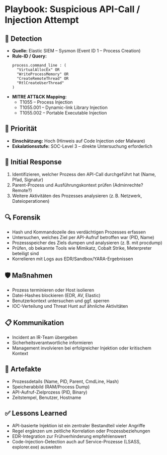 # Playbook: Suspicious API-Call / Injection Attempt

## 🧠 Detection
- **Quelle:** Elastic SIEM – Sysmon (Event ID 1 – Process Creation)
- **Rule-ID / Query:**
  ```elasticsearch
  process.command_line : (
    "VirtualAllocEx" OR 
    "WriteProcessMemory" OR 
    "CreateRemoteThread" OR 
    "RtlCreateUserThread"
  )
  ```
- **MITRE ATT&CK Mapping:**  
  - T1055 – Process Injection  
  - T1055.001 – Dynamic-link Library Injection  
  - T1055.002 – Portable Executable Injection

## 📌 Priorität
- **Einschätzung:** Hoch (Hinweis auf Code Injection oder Malware)
- **Eskalationsstufe:** SOC-Level 3 – direkte Untersuchung erforderlich

## 🚨 Initial Response
1. Identifizieren, welcher Prozess den API-Call durchgeführt hat (Name, Pfad, Signatur)
2. Parent-Prozess und Ausführungskontext prüfen (Adminrechte? Remote?)
3. Weitere Aktivitäten des Prozesses analysieren (z. B. Netzwerk, Dateioperationen)

## 🔍 Forensik
- Hash und Kommandozeile des verdächtigen Prozesses erfassen
- Untersuchen, welches Ziel per API-Aufruf betroffen war (PID, Name)
- Prozessspeicher des Ziels dumpen und analysieren (z. B. mit procdump)
- Prüfen, ob bekannte Tools wie Mimikatz, Cobalt Strike, Meterpreter beteiligt sind
- Korrelieren mit Logs aus EDR/Sandbox/YARA-Ergebnissen

## 🛡️ Maßnahmen
- Prozess terminieren oder Host isolieren
- Datei-Hashes blockieren (EDR, AV, Elastic)
- Benutzerkontext untersuchen und ggf. sperren
- IOC-Verteilung und Threat Hunt auf ähnliche Aktivitäten

## 📋 Kommunikation
- Incident an IR-Team übergeben
- Sicherheitsverantwortliche informieren
- Management involvieren bei erfolgreicher Injektion oder kritischem Kontext

## 📁 Artefakte
- Prozessdetails (Name, PID, Parent, CmdLine, Hash)
- Speicherabbild (RAM/Process Dump)
- API-Aufruf-Zielprozess (PID, Binary)
- Zeitstempel, Benutzer, Hostname

## ✅ Lessons Learned
- API-basierte Injektion ist ein zentraler Bestandteil vieler Angriffe
- Regel ergänzen um zeitliche Korrelation oder Prozessbeziehungen
- EDR-Integration zur Frühverhinderung empfehlenswert
- Code-Injection-Detection auch auf Service-Prozesse (LSASS, explorer.exe) ausweiten